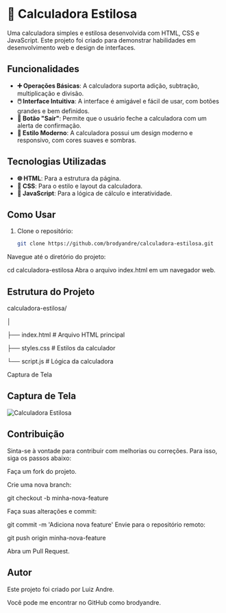 # 🧮 Calculadora Estilosa

Uma calculadora simples e estilosa desenvolvida com HTML, CSS e JavaScript. Este projeto foi criado para demonstrar habilidades em desenvolvimento web e design de interfaces.

## Funcionalidades

- **➕ Operações Básicas**: A calculadora suporta adição, subtração, multiplicação e divisão.
- **🖱️ Interface Intuitiva**: A interface é amigável e fácil de usar, com botões grandes e bem definidos.
- **🚪 Botão "Sair"**: Permite que o usuário feche a calculadora com um alerta de confirmação.
- **🎨 Estilo Moderno**: A calculadora possui um design moderno e responsivo, com cores suaves e sombras.

## Tecnologias Utilizadas

- **🌐 HTML**: Para a estrutura da página.
- **🎨 CSS**: Para o estilo e layout da calculadora.
- **📜 JavaScript**: Para a lógica de cálculo e interatividade.

## Como Usar

1. Clone o repositório:
   ```bash
   git clone https://github.com/brodyandre/calculadora-estilosa.git
Navegue até o diretório do projeto:

cd calculadora-estilosa
Abra o arquivo index.html em um navegador web.

## Estrutura do Projeto

calculadora-estilosa/

│

├── index.html      # Arquivo HTML principal

├── styles.css      # Estilos da calculador

└── script.js       # Lógica da calculadora

Captura de Tela


## Captura de Tela

![Calculadora Estilosa](screenshot.png)

## Contribuição

Sinta-se à vontade para contribuir com melhorias ou correções. Para isso, siga os passos abaixo:

Faça um fork do projeto.

Crie uma nova branch:

git checkout -b minha-nova-feature

Faça suas alterações e commit:

git commit -m 'Adiciona nova feature'
Envie para o repositório remoto:

git push origin minha-nova-feature

Abra um Pull Request.

## Autor
Este projeto foi criado por Luiz Andre. 

Você pode me encontrar no GitHub como brodyandre.
